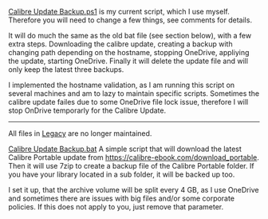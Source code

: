 [Calibre Update Backup.ps1](https://github.com/DonGrobione/Calibre-Update-Backup-Script/blob/main/Calibre%20Update%20Backup.ps1) is my current script, which I use myself. Therefore you will need to change a few things, see comments for details.

It will do much the same as the old bat file (see section below), with a few extra steps.
Downloading the calibre update, creating a backup with changing path depending on the hostname, stopping OneDrive, appliying the update, starting OneDrive. Finally it will delete the update file and will only keep the latest three backups.

I implemented the hostname validation, as I am running this script on several machines and am to lazy to maintain specific scripts. Sometimes the calibre update failes due to some OneDrive file lock issue, therefore I will stop OnDrive temporarly for the Calibre Update.

---------------------------------------

All files in [Legacy](https://github.com/DonGrobione/Calibre-Update-Backup-Script/tree/main/Legacy) are no longer maintained.


[Calibre Update Backup.bat](https://github.com/DonGrobione/Calibre-Update-Backup-Script/blob/main/Legacy/Calibre%20Update%20Backup.bat) 
A simple script that will download the latest Calibre Portable update from https://calibre-ebook.com/download_portable. Then it will use 7zip to create a backup file of the Calibre Portable folder. If you have your library located in a sub folder, it will be backed up too.

I set it up, that the archive volume will be split every 4 GB, as I use OneDrive and sometimes there are issues with big files and/or some corporate policies. If this does not apply to you, just remove that parameter.